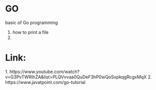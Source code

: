# GO
basic of Go programming
1. how to print a file
2.







<h1>Link:</h1>
1. https://www.youtube.com/watch?v=G3PvTWRIhZA&list=PLQVvvaa0QuDeF3hP0wQoSxpkqgRcgxMqX
2. https://www.javatpoint.com/go-tutorial
